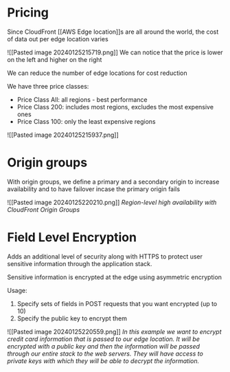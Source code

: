 
# Pricing

Since CloudFront [[AWS Edge location]]s are all around the world, the cost of data out per edge location varies

![[Pasted image 20240125215719.png]]
We can notice that the price is lower on the left and higher on the right

We can reduce the number of edge locations for cost reduction

We have three price classes:
- Price Class All: all regions - best performance
- Price Class 200: includes most regions, excludes the most expensive ones
- Price Class 100: only the least expensive regions

![[Pasted image 20240125215937.png]]

# Origin groups

With origin groups, we define a primary and a secondary origin to increase availability and to have failover incase the primary origin fails

![[Pasted image 20240125220210.png]]
*Region-level high availability with CloudFront Origin Groups*


# Field Level Encryption

Adds an additional level of security along with HTTPS to protect user sensitive information through the application stack.

Sensitive information is encrypted at the edge using asymmetric encryption

Usage:
1. Specify sets of fields in POST requests that you want encrypted (up to 10)
2. Specify the public key to encrypt them

![[Pasted image 20240125220559.png]]
*In this example we want to encrypt credit card information that is passed to our edge location. It will be encrypted with a public key and then the information will be passed through our entire stack to the web servers. They will have access to private keys with which they will be able to decrypt the information.*